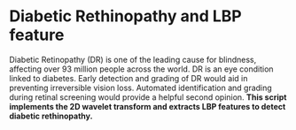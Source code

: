 # Diabetic Rethinopathy and LBP feature

Diabetic Retinopathy (DR) is one of the leading cause for blindness, affecting over 93 million people across the world. DR is an eye condition linked to diabetes. Early detection and grading of DR would aid in preventing irreversible vision loss. Automated identification and grading during retinal screening would provide a helpful second opinion.
**This script implements the 2D wavelet transform and extracts LBP features to detect diabetic rethinopathy.**
